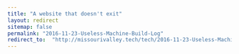 ```yaml
---
title: "A website that doesn't exit"
layout: redirect
sitemap: false
permalink: "2016-11-23-Useless-Machine-Build-Log"
redirect_to:  "http://missourivalley.tech/tech/2016-11-23-Useless-Machine-Build-Log"
---
```

